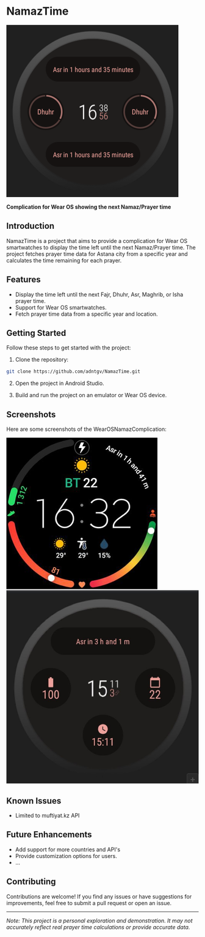 # NamazTime

![NamazTime](images/ranged.png)

**Complication for Wear OS showing the next Namaz/Prayer time**

## Introduction

NamazTime is a project that aims to provide a complication for Wear OS smartwatches to display the time left until the next Namaz/Prayer time. The project fetches prayer time data for Astana city from a specific year and calculates the time remaining for each prayer.

## Features

- Display the time left until the next Fajr, Dhuhr, Asr, Maghrib, or Isha prayer time.
- Support for Wear OS smartwatches.
- Fetch prayer time data from a specific year and location.

## Getting Started

Follow these steps to get started with the project:

1. Clone the repository:

```sh
git clone https://github.com/adntgv/NamazTime.git
```

2. Open the project in Android Studio.

3. Build and run the project on an emulator or Wear OS device.

## Screenshots

Here are some screenshots of the WearOSNamazComplication:

![Screenshot 1](images/real.jpg)
![Screenshot 2](images/emulator.jpg)

## Known Issues

- Limited to muftiyat.kz API

## Future Enhancements

- Add support for more countries and API's
- Provide customization options for users.
- ...

## Contributing

Contributions are welcome! If you find any issues or have suggestions for improvements, feel free to submit a pull request or open an issue.

---

*Note: This project is a personal exploration and demonstration. It may not accurately reflect real prayer time calculations or provide accurate data.*
